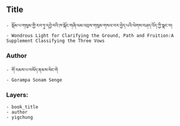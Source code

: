 ## Title
	- སྡོམ་པ་གསུམ་གྱི་རབ་ཏུ་དབྱེ་བའི་ཁ་སྐོང་གཞི་ལམ་འབྲས་གསུམ་གསལ་བར་བྱེད་པའི་ལེགས་བཤད་འོད་ཀྱི་སྣང་བ།
	- Wondrous Light for Clarifying the Ground, Path and Fruition:A Supplement Classifying the Three Vows

### Author
	- གོ་རམས་པ་བསོད་ནམས་སེང་གེ
	- Gorampa Sonam Senge

### Layers:
	- book_title
	- author
	- yigchung
